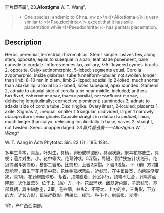 异片苣苔属",
23.**Allostigma** W. T. Wang",

> * One species: endemic to China.&#x0D;\n&lt;p&gt;&#x0D;\n&lt;I&gt;Allostigma&lt;/I&gt; is very similar to &lt;I&gt;Pseudochirita&lt;/I&gt; except that it has axile placentation while &lt;I&gt;Pseudochirita&lt;/I&gt; has parietal placentation.

## Description
Herbs, perennial, terrestrial, rhizomatous. Stems simple. Leaves few, along stem, opposite, equal to subequal in a pair; leaf blade puberulent, base cuneate to cordate. Inflorescences lax, axillary, 3-5-flowered cymes; bracts 2, opposite. Calyx actinomorphic, 5-lobed; segments equal. Corolla zygomorphic, inside glabrous; tube funnelform-tubular, not swollen, longer than limb, 8-10 mm in diam.; limb 2-lipped; adaxial lip 2-lobed, much shorter than abaxial lip; abaxial lip 3-lobed, lobes subequal, apex rounded. Stamens 2, adnate to abaxial side of corolla tube near middle, included; anthers basifixed, coherent at apex, thecae parallel, not confluent at apex, dehiscing longitudinally; connective prominent; staminodes 3, adnate to adaxial side of corolla tube. Disc ringlike. Ovary linear, 2-loculed; placenta 1, axile. Stigmas 2, unequal, smaller 1 triangular, undivided, larger 1 narrowly obtrapeziform, emarginate. Capsule straight in relation to pedicel, linear, much longer than calyx, dehiscing loculicidally to base; valves 2, straight, not twisted. Seeds unappendaged.
**23.异片苣苔属*——Allostigma W. T. Wang**

W. T. Wang in Acta Phytotax. Sin. 22 (3) : 185. 1984.

多年生草本，具茎。叶对生，具柄，卵形或椭圆形，具羽状脉。聚伞花序腋生，具梗；苞片对生，小。花中等大。花萼钟状，5深裂，筒短，裂片狭披针状线形。花冠筒漏斗状筒形，檐部二唇形，比筒短，上唇2深裂，下唇3浅裂。下（前）方2雄蕊能育，着生于花冠筒中部，花丝稍弧状弯曲，近线形，在中部最宽，向两端渐变狭，具1脉，花药椭圆球形，基着，顶端连着，药室平行，顶端不汇合，药隔背面隆起；退化雄蕊3，位于上（后）方，小。花盘环状。雌蕊近内藏，子房线形，基部具柄，具中轴胎座，2室，花柱细，柱头2，不等大，上方的小，三角形，下方的大，近长方形，顶端近截形。蒴果长，线形。种子小，椭圆形，光滑。

1种，产广西西南部。
